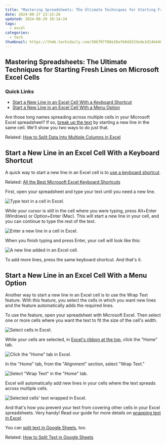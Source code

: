 ```yaml
---
title: "Mastering Spreadsheets: The Ultimate Techniques for Starting Fresh Lines on Microsoft Excel Cells"
date: 2024-08-27 23:15:26
updated: 2024-08-29 10:14:24
tags:
  - excel
categories:
  - tech
thumbnail: https://thmb.techidaily.com/506707788e28afb0dd333ede3d14b446e4802e54b3be096a7cd03abb7e8cbcbb.jpg
---
```


## Mastering Spreadsheets: The Ultimate Techniques for Starting Fresh Lines on Microsoft Excel Cells

### Quick Links

* [Start a New Line in an Excel Cell With a Keyboard Shortcut](https://data-wizards.techidaily.com/stellar-launches-worlds-first-photo-recovery-and-repair-software/)
* [Start a New Line in an Excel Cell With a Menu Option](https://screen-recording.techidaily.com/updated-direct-screen-capture-chromium-version/)

 Are those long names spreading across multiple cells in your Microsoft Excel spreadsheet? If so, [break up the text](https://fox-glue.techidaily.com/new-in-2024-navigating-the-essentials-of-av1-coders/) by starting a new line in the same cell. We'll show you two ways to do just that.

Related: [How to Split Data Into Multiple Columns in Excel](https://fox-glue.techidaily.com/new-in-2024-navigating-the-essentials-of-av1-coders/) 

##  Start a New Line in an Excel Cell With a Keyboard Shortcut

 A quick way to start a new line in an Excel cell is to [use a keyboard shortcut](https://eaxpv-info.techidaily.com/updated-2024-approved-high-definition-ready-enabling-av1-on-youtube/).

Related: [All the Best Microsoft Excel Keyboard Shortcuts](https://eaxpv-info.techidaily.com/updated-2024-approved-high-definition-ready-enabling-av1-on-youtube/) 

 First, open your spreadsheet and type your text until you need a new line.

![Type text in a cell in Excel.](https://static1.howtogeekimages.com/wordpress/wp-content/uploads/2021/11/1-type-text.png) 

 While your cursor is still in the cell where you were typing, press Alt+Enter (Windows) or Option+Enter (Mac). This will start a new line in your cell, and you can continue to type the rest of the text.

![Enter a new line in a cell in Excel.](https://static1.howtogeekimages.com/wordpress/wp-content/uploads/2021/11/2-add-line-excel.png) 

 When you finish typing and press Enter, your cell will look like this:

![A new line added in an Excel cell.](https://static1.howtogeekimages.com/wordpress/wp-content/uploads/2021/11/3-line-added-excel.png) 

 To add more lines, press the same keyboard shortcut. And that's it.

##  Start a New Line in an Excel Cell With a Menu Option

 Another way to start a new line in an Excel cell is to use the Wrap Text feature. With this feature, you select the cells in which you want new lines and the feature automatically adds the required lines.

 To use the feature, open your spreadsheet with Microsoft Excel. Then select one or more cells where you want the text to fit the size of the cell's width.

![Select cells in Excel.](https://static1.howtogeekimages.com/wordpress/wp-content/uploads/2021/11/4-select-cells.png) 

 While your cells are selected, in [Excel's ribbon at the top](https://screen-mirror.techidaily.com/in-2024-how-to-mirror-honor-play-40c-to-mac-drfone-by-drfone-android/), click the "Home" tab.

![Click the "Home" tab in Excel.](https://static1.howtogeekimages.com/wordpress/wp-content/uploads/2021/11/5-excel-home-tab.png) 

 In the "Home" tab, from the "Alignment" section, select "Wrap Text."

![Select "Wrap Text" in the "Home" tab.](https://static1.howtogeekimages.com/wordpress/wp-content/uploads/2021/11/6-wrap-text-excel.png) 

 Excel will automatically add new lines in your cells where the text spreads across multiple cells.

![Selected cells' text wrapped in Excel.](https://static1.howtogeekimages.com/wordpress/wp-content/uploads/2021/11/7-text-wrapped-excel.png) 

 And that's how you prevent your text from covering other cells in your Excel spreadsheets. Very handy! Read our guide for more details on [wrapping text in Excel](https://screen-video-capture.techidaily.com/in-2024-apex-thrill-racers-our-favorites-5/).

 You can [split text in Google Sheets](https://screen-mirror.techidaily.com/how-to-mirror-your-samsung-galaxy-s23-fe-screen-to-pc-with-chromecast-drfone-by-drfone-android/), too.

Related: [How to Split Text in Google Sheets](https://screen-mirror.techidaily.com/how-to-mirror-your-samsung-galaxy-s23-fe-screen-to-pc-with-chromecast-drfone-by-drfone-android/)

<ins class="adsbygoogle"
     style="display:block"
     data-ad-format="autorelaxed"
     data-ad-client="ca-pub-7571918770474297"
     data-ad-slot="1223367746"></ins>



<ins class="adsbygoogle"
     style="display:block"
     data-ad-client="ca-pub-7571918770474297"
     data-ad-slot="8358498916"
     data-ad-format="auto"
     data-full-width-responsive="true"></ins>
